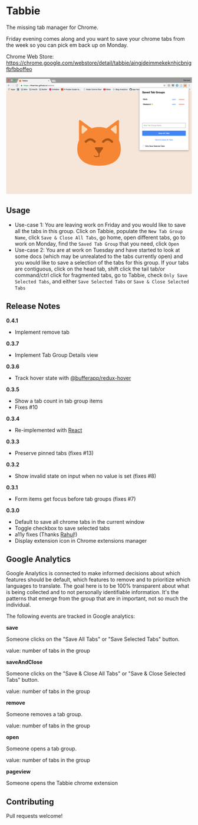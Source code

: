 # Tabbie

The missing tab manager for Chrome.

Friday evening comes along and you want to save your chrome tabs from the week so you can pick em back up on Monday.

Chrome Web Store: https://chrome.google.com/webstore/detail/tabbie/aingjdeimmekeknhjcbnigfbfbboffeo

![screenshot](store/screenshot.png)

## Usage
- Use-case 1: You are leaving work on Friday and you would like to save all the tabs in this group. Click on Tabbie, populate the `New Tab Group Name`, click `Save & Close All Tabs`, go home, open different tabs, go to work on Monday, find the `Saved Tab Group` that you need, click `Open`
- Use-case 2: You are at work on Tuesday and have started to look at some docs (which may be unrealated to the tabs currently open) and you would like to save a selection of the tabs for this group. If your tabs are contiguous, click on the head tab, shift click the tail tab/or command/ctrl click for fragmented tabs, go to Tabbie, check `Only Save Selected Tabs`, and either `Save Selected Tabs` or `Save & Close Selected Tabs`

## Release Notes

**0.4.1**

- Implement remove tab

**0.3.7**

- Implement Tab Group Details view

**0.3.6**

- Track hover state with [@bufferapp/redux-hover](https://www.npmjs.com/package/@bufferapp/redux-hover)

**0.3.5**

- Show a tab count in tab group items
- Fixes #10

**0.3.4**

- Re-implemented with [React](https://facebook.github.io/react/)

**0.3.3**

- Preserve pinned tabs (fixes #13)

**0.3.2**

- Show invalid state on input when no value is set (fixes #8)

**0.3.1**

- Form items get focus before tab groups (fixes #7)

**0.3.0**

- Default to save all chrome tabs in the current window
- Toggle checkbox to save selected tabs
- a11y fixes (Thanks [Rahul](https://github.com/Primigenus)!)
- Display extension icon in Chrome extensions manager

## Google Analytics

Google Analytics is connected to make informed decisions about which features should be default, which features to remove and to prioritize which languages to translate. The goal here is to be 100% transparent about what is being collected and to not personally identifiable information. It's the patterns that emerge from the group that are in important, not so much the individual.

The following events are tracked in Google analytics:

**save**

Someone clicks on the "Save All Tabs" or "Save Selected Tabs" button.

value: number of tabs in the group

**saveAndClose**

Someone clicks on the "Save & Close All Tabs" or "Save & Close Selected Tabs" button.

value: number of tabs in the group

**remove**

Someone removes a tab group.

value: number of tabs in the group

**open**

Someone opens a tab group.

value: number of tabs in the group

**pageview**

Someone opens the Tabbie chrome extension

## Contributing

Pull requests welcome!
